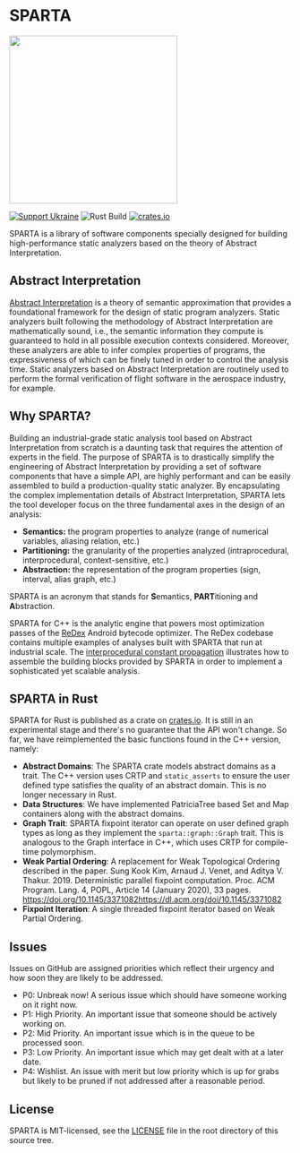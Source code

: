 # SPARTA

<img src="SPARTA.png" width="300" height="300"/>

[![Support Ukraine](https://img.shields.io/badge/Support-Ukraine-FFD500?style=flat&labelColor=005BBB)](https://opensource.fb.com/support-ukraine)
![Rust Build](https://github.com/facebook/SPARTA/actions/workflows/rust.yml/badge.svg)
[![crates.io](https://img.shields.io/crates/v/sparta.svg)](https://crates.io/crates/sparta)

SPARTA is a library of software components specially designed for building high-performance static analyzers based on the theory of Abstract Interpretation.

## Abstract Interpretation

[Abstract Interpretation](https://en.wikipedia.org/wiki/Abstract_interpretation) is a theory of semantic approximation that provides a foundational framework for the design of static program analyzers. Static analyzers built following the methodology of Abstract Interpretation are mathematically sound, i.e., the semantic information they compute is guaranteed to hold in all possible execution contexts considered. Moreover, these analyzers are able to infer complex properties of programs, the expressiveness of which can be finely tuned in order to control the analysis time. Static analyzers based on Abstract Interpretation are routinely used to perform the formal verification of flight software in the aerospace industry, for example.

## Why SPARTA?

Building an industrial-grade static analysis tool based on Abstract Interpretation from scratch is a daunting task that requires the attention of experts in the field. The purpose of SPARTA is to drastically simplify the engineering of Abstract Interpretation by providing a set of software components that have a simple API, are highly performant and can be easily assembled to build a production-quality static analyzer. By encapsulating the complex implementation details of Abstract Interpretation, SPARTA lets the tool developer focus on the three fundamental axes in the design of an analysis:

* **Semantics:** the program properties to analyze (range of numerical variables, aliasing relation, etc.)
* **Partitioning:** the granularity of the properties analyzed (intraprocedural, interprocedural, context-sensitive, etc.)
* **Abstraction:** the representation of the program properties (sign, interval, alias graph, etc.)

SPARTA is an acronym that stands for **S**emantics, **PART**itioning and **A**bstraction.

SPARTA for C++ is the analytic engine that powers most optimization passes of the [ReDex](https://github.com/facebook/redex) Android bytecode optimizer. The ReDex codebase contains multiple examples of analyses built with SPARTA that run at industrial scale. The [interprocedural constant propagation](https://github.com/facebook/redex/tree/main/service/constant-propagation) illustrates how to assemble the building blocks provided by SPARTA in order to implement a sophisticated yet scalable analysis.

## SPARTA in Rust

SPARTA for Rust is published as a crate on [crates.io](https://crates.io/crates/sparta). It is still in an experimental stage and there's no guarantee that the API won't change. So far, we have reimplemented the basic functions found in the C++ version, namely:

* **Abstract Domains**: The SPARTA crate models abstract domains as a trait. The C++ version uses CRTP and `static_asserts` to ensure the user defined type satisfies the quality of an abstract domain. This is no longer necessary in Rust.
* **Data Structures**: We have implemented PatriciaTree based Set and Map containers along with the abstract domains.
* **Graph Trait**: SPARTA fixpoint iterator can operate on user defined graph types as long as they implement the `sparta::graph::Graph` trait. This is analogous to the Graph interface in C++, which uses CRTP for compile-time polymorphism.
* **Weak Partial Ordering**: A replacement for Weak Topological Ordering described in the paper. Sung Kook Kim, Arnaud J. Venet, and Aditya V. Thakur. 2019. Deterministic parallel fixpoint computation. Proc. ACM Program. Lang. 4, POPL, Article 14 (January 2020), 33 pages. https://doi.org/10.1145/3371082https://dl.acm.org/doi/10.1145/3371082
* **Fixpoint Iteration**: A single threaded fixpoint iterator based on Weak Partial Ordering.

## Issues

Issues on GitHub are assigned priorities which reflect their urgency and how soon they are likely to be addressed.

* P0: Unbreak now! A serious issue which should have someone working on it right now.
* P1: High Priority. An important issue that someone should be actively working on.
* P2: Mid Priority. An important issue which is in the queue to be processed soon.
* P3: Low Priority. An important issue which may get dealt with at a later date.
* P4: Wishlist. An issue with merit but low priority which is up for grabs but likely to be pruned if not addressed after a reasonable period.

## License

SPARTA is MIT-licensed, see the [LICENSE](LICENSE) file in the root directory of this source tree.
